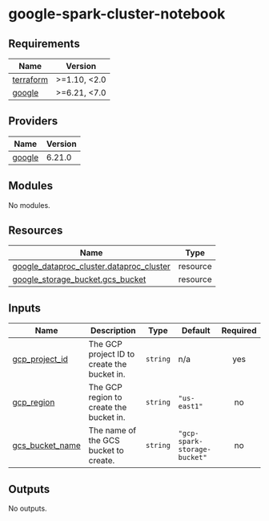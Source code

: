 # google-spark-cluster-notebook

<!-- BEGIN_TF_DOCS -->
## Requirements

| Name | Version |
|------|---------|
| <a name="requirement_terraform"></a> [terraform](#requirement\_terraform) | >=1.10, <2.0 |
| <a name="requirement_google"></a> [google](#requirement\_google) | >=6.21, <7.0 |

## Providers

| Name | Version |
|------|---------|
| <a name="provider_google"></a> [google](#provider\_google) | 6.21.0 |

## Modules

No modules.

## Resources

| Name | Type |
|------|------|
| [google_dataproc_cluster.dataproc_cluster](https://registry.terraform.io/providers/hashicorp/google/latest/docs/resources/dataproc_cluster) | resource |
| [google_storage_bucket.gcs_bucket](https://registry.terraform.io/providers/hashicorp/google/latest/docs/resources/storage_bucket) | resource |

## Inputs

| Name | Description | Type | Default | Required |
|------|-------------|------|---------|:--------:|
| <a name="input_gcp_project_id"></a> [gcp\_project\_id](#input\_gcp\_project\_id) | The GCP project ID to create the bucket in. | `string` | n/a | yes |
| <a name="input_gcp_region"></a> [gcp\_region](#input\_gcp\_region) | The GCP region to create the bucket in. | `string` | `"us-east1"` | no |
| <a name="input_gcs_bucket_name"></a> [gcs\_bucket\_name](#input\_gcs\_bucket\_name) | The name of the GCS bucket to create. | `string` | `"gcp-spark-storage-bucket"` | no |

## Outputs

No outputs.
<!-- END_TF_DOCS -->
